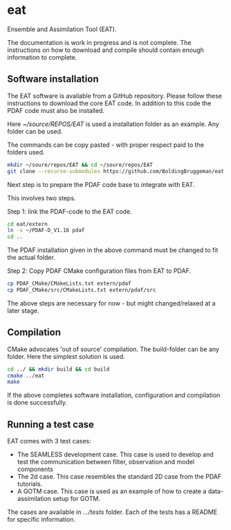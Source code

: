# eat
Ensemble and Assimilation Tool (EAT). 



The documentation is work in progress and is not complete. The instructions on how to download and compile should contain enough information to complete.



## Software installation

The EAT software is available from a GitHub repository. Please follow these instructions to download the core EAT code. In addition to this code the PDAF code must also be installed.

Here *~/source/REPOS/EAT* is used a installation folder as an example. Any folder can be used.

The commands can be copy pasted - with proper respect paid to the folders used.

```bash
mkdir ~/soure/repos/EAT && cd ~/soure/repos/EAT
git clone --recurse-submodules https://github.com/BoldingBruggeman/eat
```

Next step is to prepare the PDAF code base to integrate with EAT.

This involves two steps.

Step 1: link the PDAF-code to the EAT code.

```bash
cd eat/extern
ln -s ~/PDAF-D_V1.16 pdaf
cd ..
```

The PDAF installation given in the above command must be changed to fit the actual folder.

Step 2: Copy PDAF CMake configuration files from EAT to PDAF.

```bash
cp PDAF_CMake/CMakeLists.txt extern/pdaf
cp PDAF_CMake/src/CMakeLists.txt extern/pdaf/src
```

The above steps are necessary for now - but might changed/relaxed at a later stage.

## Compilation

CMake advocates 'out of source' compilation. The build-folder can be any folder. Here the simplest solution is used.

```bash
cd ../ && mkdir build && cd build
cmake ../eat
make
```

If the above completes software installation, configuration and compilation is done successfully.

## Running a test case

EAT comes with 3 test cases:

- The SEAMLESS development case. This case is used to develop and test the communication between  filter, observation and model components
- The 2d case. This case resembles the standard 2D case from the PDAF tutorials.
- A GOTM case. This case is used as an example of how to create a data-assimilation setup for GOTM.

The cases are available in *.../tests* folder. Each of the tests has a README for specific information.
